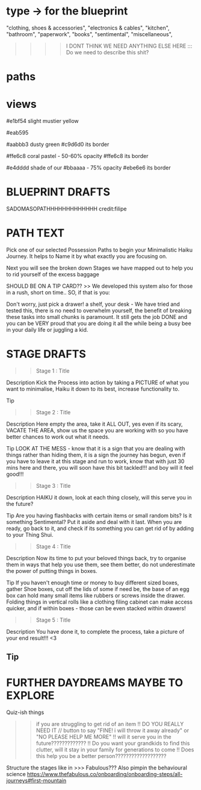 # type -> for the blueprint

"clothing, shoes & accessories",
"electronics & cables",
"kitchen",
"bathroom",
"paperwork",
"books",
"sentimental",
"miscellaneous",


>>>> I DONT THINK WE NEED ANYTHING ELSE HERE ::: 
Do we need to describe this shit? 


# paths

# views

#e1bf54 slight mustier yellow

#eab595 

#aabbb3 dusty green
#c9d6d0 its border


#ffe6c8 coral pastel - 50-60% opacity
#ffe6c8 its border

#e4dddd shade of our #bbaaaa - 75% opacity
#ebe6e6 its border

# BLUEPRINT DRAFTS #

SADOMASOPATHHHHHHHHHHHHH credit:filipe




# PATH TEXT #
   Pick one of our selected Possession Paths to begin your Minimalistic Haiku Journey.
        It helps to Name it by what exactly you are focusing on.

Next you will see the broken down Stages we have mapped out to help you to rid yourself of the excess baggage

SHOULD BE ON A TIP CARD?? >> We developed this system also for those in a rush, short on time.. SO, if that is you:

Don't worry, just pick a drawer! a shelf, your desk -
We have tried and tested this, there is no need to overwhelm yourself, 
        the benefit of breaking these tasks into small chunks is paramount.
        It still gets the job DONE and you can be VERY proud that you are doing it
        all the while being a busy bee in your daily life or juggling a kid.













# STAGE DRAFTS #

>> Stage 1 : Title 

Description
Kick the Process into action by taking a PICTURE of what you want to minimalise, Haiku it down to its best, increase functionality to.

Tip

>> Stage 2 : Title 

Description
Here empty the area, take it ALL OUT, yes even if its scary, VACATE THE AREA, show us the space you are working with so you have better chances to work out what it needs.

Tip
LOOK AT THE MESS - know that it is a sign that you are dealing with things rather than hiding them, it is a sign the journey has begun, even if you have to leave it at this stage and run to work, know that with just 30 mins here and there, you will soon have this bit tackled!!! and boy will it feel good!!!

>> Stage 3  : Title 

Description
HAIKU it down, look at each thing closely, will this serve you in the future?

Tip
Are you having flashbacks with certain items or small random bits? Is it something Sentimental? Put it aside and deal with it last. When you are ready, go back to it, and check if its something you can get rid of by adding to your Thing Shui.

>> Stage 4  : Title 

Description
Now its time to put your beloved things back, try to organise them in ways that help you use them, see them better, do not underestimate the power of putting things in boxes.

Tip
If you haven't enough time or money to buy different sized boxes, gather Shoe boxes, cut off the lids of some if need be, the base of an egg box can hold many small items like rubbers or screws inside the drawer. Folding things in vertical rolls like a clothing filing cabinet can make access quicker, and if within boxes - those can be even stacked within drawers!

>> Stage 5 : Title 

Description
You have done it, to complete the process, take a picture of your end result!!! <3

Tip
--

# FURTHER DAYDREAMS MAYBE TO EXPLORE #

Quiz-ish things 

>> if you are struggling to get rid of an item
!! DO YOU REALLY NEED IT // button to say "FINE! i will throw it away already" or "NO PLEASE HELP ME MORE"
!! will it serve you in the future?????????????
!! Do you want your grandkids to find this clutter, will it stay in your family for generations to come
!! Does this help you be a better person???????????????????


Structure the stages like in >>> Fabulous??? Also pimpin the behavioural science
https://www.thefabulous.co/onboarding/onboarding-steps/all-journeys#first-mountain 